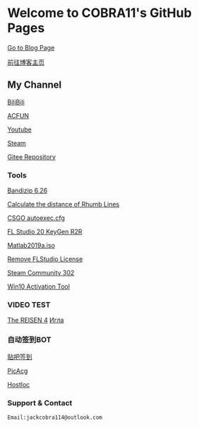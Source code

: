 # Welcome to COBRA11's GitHub Pages

[Go to Blog Page](https://jackcobra11.github.io/index.html)

[前往博客主页](https://jackcobra11.github.io/index.html)

## My Channel
[BiliBili](https://space.bilibili.com/21016018)

[ACFUN](https://www.acfun.cn/u/13268855)

[Youtube](https://www.youtube.com/channel/UC6bz1csHtb0J1y1uUX1QbQQ)

[Steam](http://steamcommunity.com/id/JackCobra)

[Gitee Repository](https://gitee.com/COBRA11/JackCobra/blob/master/README.md)


### Tools

[Bandizip 6.26](https://jackcobra11.github.io/BANDIZIP-SETUP.EXE)

[Calculate the distance of Rhumb Lines](https://jackcobra11.github.io/RhumbLines/RhumbLines.html)

[CSGO autoexec.cfg](https://jackcobra11.github.io/autoexec.cfg)

[FL Studio 20 KeyGen R2R](https://gitee.com/COBRA11/JackCobra/raw/master/FLStudio20KeyGenR2R.exe)

[Matlab2019a.iso](https://www.iemblog.com/?p=1865%40lang%3Dcn&lang=en)

[Remove FLStudio License](https://jackcobra11.github.io/REMOVE_FLStudio_License.reg)

[Steam Community 302](https://jackcobra11.github.io/steam302.zip)

[Win10 Activation Tool](https://jackcobra11.github.io/DigitalLicense.zip)

### VIDEO TEST
[The REISEN 4](https://jackcobra11.github.io/Video/TheREISEN4.html)
[Игла](https://vid.cobra11.top/igla.mp4)

### 自动签到BOT

[贴吧签到](https://github.com/JackCobra11/TieBaSign)

[PicAcg](https://github.com/JackCobra11/picacomic-Punch)

[Hostloc](https://github.com/JackCobra11/hostloc-auto-get-points-1)

### Support & Contact
```markdown
Email:jackcobra114@outlook.com
```
